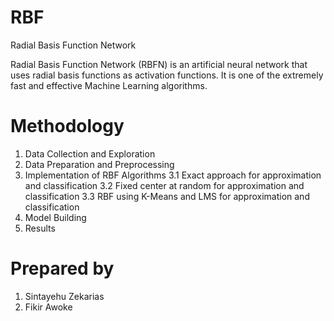 # RBF
Radial Basis Function Network 

Radial Basis Function Network (RBFN) is an artificial neural network that uses radial basis
functions as activation functions. It is one of the extremely fast and effective Machine Learning
algorithms.

# Methodology
1.  Data Collection and Exploration
2.  Data Preparation and Preprocessing
3.  Implementation of RBF Algorithms
	3.1 Exact approach for approximation and classification
	3.2 Fixed center at random for approximation and classification
	3.3 RBF using K-Means and LMS for approximation and classification
4. Model Building
5. Results 

# Prepared by


1. Sintayehu Zekarias
2. Fikir Awoke
